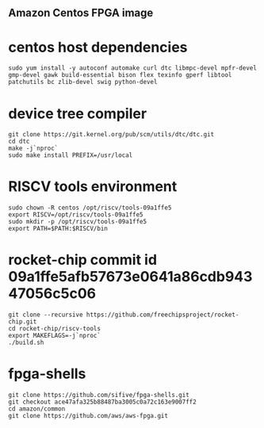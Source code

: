 ## Amazon Centos FPGA image

# centos host dependencies
```
sudo yum install -y autoconf automake curl dtc libmpc-devel mpfr-devel gmp-devel gawk build-essential bison flex texinfo gperf libtool patchutils bc zlib-devel swig python-devel
```

# device tree compiler
```
git clone https://git.kernel.org/pub/scm/utils/dtc/dtc.git
cd dtc 
make -j`nproc` 
sudo make install PREFIX=/usr/local
```

# RISCV tools environment
```
sudo chown -R centos /opt/riscv/tools-09a1ffe5
export RISCV=/opt/riscv/tools-09a1ffe5
sudo mkdir -p /opt/riscv/tools-09a1ffe5
export PATH=$PATH:$RISCV/bin
```

# rocket-chip commit id 09a1ffe5afb57673e0641a86cdb94347056c5c06
```
git clone --recursive https://github.com/freechipsproject/rocket-chip.git
cd rocket-chip/riscv-tools
export MAKEFLAGS=-j`nproc`
./build.sh
```

# fpga-shells
```
git clone https://github.com/sifive/fpga-shells.git
git checkout ace47afa325b88487ba3005c0a72c163e9007ff2
cd amazon/common
git clone https://github.com/aws/aws-fpga.git
```
